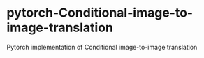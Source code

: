 # pytorch-Conditional-image-to-image-translation
Pytorch implementation of Conditional image-to-image translation
